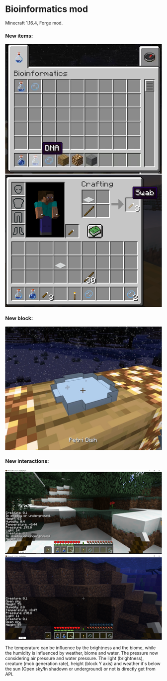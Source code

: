 # Bioinformatics mod
Minecraft 1.16.4, Forge mod.

### New items:
![image](https://github.com/lzlniu/minecraft_bioinformatics_mod/blob/main/screenshots/mod1.jpg)
![image](https://github.com/lzlniu/minecraft_bioinformatics_mod/blob/main/screenshots/swab.png)

### New block:
![image](https://github.com/lzlniu/minecraft_bioinformatics_mod/blob/main/screenshots/mod2.jpg)

### New interactions:
![image](https://github.com/lzlniu/minecraft_bioinformatics_mod/blob/main/screenshots/swabtest1.png)
![image](https://github.com/lzlniu/minecraft_bioinformatics_mod/blob/main/screenshots/swabtest2.png)

The temperature can be influence by the brightness and the biome, while the humidity is influenced by weather, biome and water.
The pressure now considering air pressure and water pressure.
The light (brightness), creature (mob generation rate), height (block Y axis) and weather it's below the sun (Open sky/In shadown or underground) or not is directly get from API.
